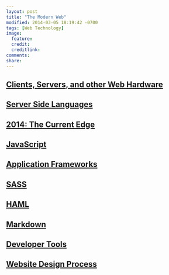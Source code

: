 ```yaml
---
layout: post
title: "The Modern Web"
modified: 2014-03-05 18:19:42 -0700
tags: [Web Technology]
image:
  feature: 
  credit: 
  creditlink: 
comments: 
share: 
---
```


## <a href="clients-servers-and-other-web-hardware">Clients, Servers, and other Web Hardware</a>
## <a href="server-side-languages">Server Side Languages</a>
## <a href="2014-the-current-edge">2014: The Current Edge</a>
## <a href="javascript">JavaScript</a>
## <a href="application-frameworks">Application Frameworks</a>
## <a href="sass">SASS</a>
## <a href="haml">HAML</a>
## <a href="markdown">Markdown</a>
## <a href="developer-tools">Developer Tools</a>
## <a href="website-design-process">Website Design Process</a>